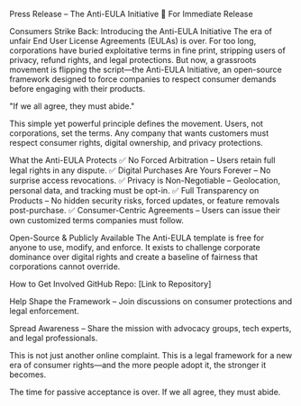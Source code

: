 Press Release – The Anti-EULA Initiative
📢 For Immediate Release

Consumers Strike Back: Introducing the Anti-EULA Initiative
The era of unfair End User License Agreements (EULAs) is over. For too long, corporations have buried exploitative terms in fine print, stripping users of 
privacy, refund rights, and legal protections. But now, a grassroots movement is flipping the script—the Anti-EULA Initiative, an open-source framework 
designed to force companies to respect consumer demands before engaging with their products.

"If we all agree, they must abide."

This simple yet powerful principle defines the movement. Users, not corporations, set the terms. Any company that wants customers must 
respect consumer rights, digital ownership, and privacy protections.

What the Anti-EULA Protects
✅ No Forced Arbitration – Users retain full legal rights in any dispute. 
✅ Digital Purchases Are Yours Forever – No surprise access revocations. 
✅ Privacy is Non-Negotiable – Geolocation, personal data, and tracking must be opt-in. 
✅ Full Transparency on Products – No hidden security risks, forced updates, or feature removals post-purchase. 
✅ Consumer-Centric Agreements – Users can issue their own customized terms companies must follow.

Open-Source & Publicly Available
The Anti-EULA template is free for anyone to use, modify, and enforce. It exists to challenge corporate dominance over digital rights and create a baseline of 
fairness that corporations cannot override.

How to Get Involved
GitHub Repo: [Link to Repository]

Help Shape the Framework – Join discussions on consumer protections and legal enforcement.

Spread Awareness – Share the mission with advocacy groups, tech experts, and legal professionals.

This is not just another online complaint. This is a legal framework for a new era of consumer rights—and the more people adopt it, the stronger it becomes.

The time for passive acceptance is over. If we all agree, they must abide.

